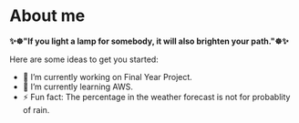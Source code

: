 # About me


**✨☸"If you light a lamp for somebody, it will also brighten your path."☸✨**

Here are some ideas to get you started:

- 🔭 I’m currently working on Final Year Project.
- 🌱 I’m currently learning AWS.
- ⚡ Fun fact: The percentage in the weather forecast is not for probablity of rain.

<!-- 👯 I’m looking to collaborate on ...
- 🤔 I’m looking for help with study guidelines.
- 💬 Ask me about ...
- 📫 How to reach me: ...
- 😄 Pronouns: ...-->
